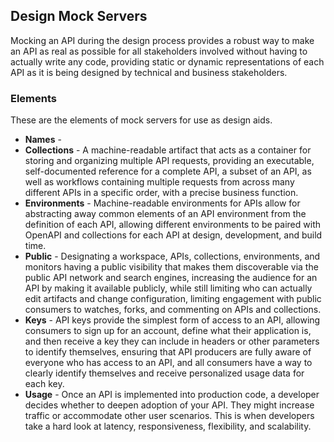 ## Design Mock Servers 
Mocking an API during the design process provides a robust way to make an API as real as possible for all stakeholders involved without having to actually write any code, providing static or dynamic representations of each API as it is being designed by technical and business stakeholders. 

### Elements 
These are the elements of mock servers for use as design aids. 

- **Names** -  
- **Collections** - A machine-readable artifact that acts as a container for storing and organizing multiple API requests, providing an executable, self-documented reference for a complete API, a subset of an API, as well as workflows containing multiple requests from across many different APIs in a specific order, with a precise business function. 
- **Environments** - Machine-readable environments for APIs allow for abstracting away common elements of an API environment from the definition of each API, allowing different environments to be paired with OpenAPI and collections for each API at design, development, and build time. 
- **Public** - Designating a workspace, APIs, collections, environments, and monitors having a public visibility that makes them discoverable via the public API network and search engines, increasing the audience for an API by making it available publicly, while still limiting who can actually edit artifacts and change configuration, limiting engagement with public consumers to watches, forks, and commenting on APIs and collections. 
- **Keys** - API keys provide the simplest form of access to an API, allowing consumers to sign up for an account, define what their application is, and then receive a key they can include in headers or other parameters to identify themselves, ensuring that API producers are fully aware of everyone who has access to an API, and all consumers have a way to clearly identify themselves and receive personalized usage data for each key. 
- **Usage** - Once an API is implemented into production code, a developer decides whether to deepen adoption of your API. They might increase traffic or accommodate other user scenarios. This is when developers take a hard look at latency, responsiveness, flexibility, and scalability. 
 
 
